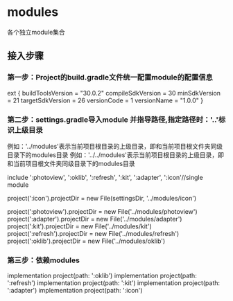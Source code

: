 # modules
各个独立module集合
## 接入步骤
### 第一步：Project的build.gradle文件统一配置module的配置信息
ext {
    buildToolsVersion = "30.0.2"
    compileSdkVersion = 30
    minSdkVersion = 21
    targetSdkVersion = 26
    versionCode = 1
    versionName = "1.0.0"
}

### 第二步：settings.gradle导入module 并指导路径,指定路径时：'..'标识上级目录
例如：'../modules'表示当前项目根目录的上级目录，即和当前项目根文件夹同级目录下的modules目录 
例如：'../../modules'表示当前项目根目录的上级目录，即和当前项目根文件夹同级目录下的modules目录

include ':photoview', ':oklib', ':refresh', ':kit', ':adapter', ':icon'//single module

project(':icon').projectDir = new File(settingsDir, '../modules/icon')

project(':photoview').projectDir = new File('../modules/photoview')
project(':adapter').projectDir = new File('../modules/adapter')
project(':kit').projectDir = new File('../modules/kit')
project(':refresh').projectDir = new File('../modules/refresh')
project(':oklib').projectDir = new File('../modules/oklib')

### 第三步：依赖modules
implementation project(path: ':oklib')
implementation project(path: ':refresh')
implementation project(path: ':kit')
implementation project(path: ':adapter')
implementation project(path: ':icon')
